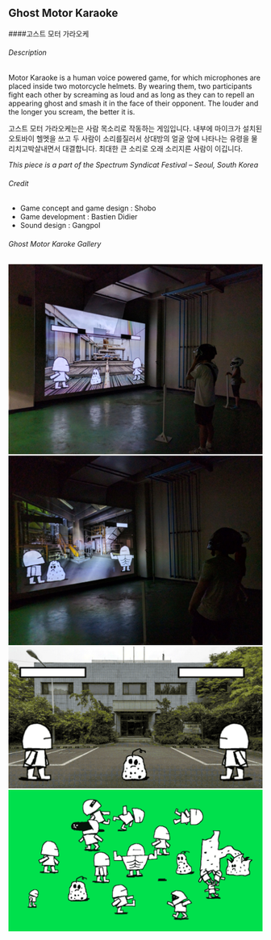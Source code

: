 ## Ghost Motor Karaoke
####고스트 모터 가라오케

###### Description

Motor Karaoke is a human voice powered game, for which microphones are placed inside two motorcycle helmets. By wearing them, two participants fight each other by screaming as loud and as long as they can to repell an appearing ghost and smash it in the face of their opponent.
The louder and the longer you scream, the better it is.

고스트 모터 가라오케는은 사람 목소리로 작동하는 게임입니다.
내부에 마이크가 설치된 오토바이 헬멧을 쓰고 두 사람이 소리를질러서 상대방의 얼굴 앞에 나타나는 유령을 물리치고박살내면서 대결합니다.
최대한 큰 소리로 오래 소리지른 사람이 이깁니다.

*This piece is a part of the Spectrum Syndicat Festival – Seoul, South Korea*

###### Credit

- Game concept and game design : Shobo
- Game development : Bastien Didier
- Sound design : Gangpol

###### Ghost Motor Karoke Gallery

![GMK Installation Bucheon](ReadMe_assets/gmk_bucheon2.jpg)
![GMK Installation Bucheon](ReadMe_assets/gmk_bucheon1.jpg)
![GMK Anim](ReadMe_assets/gmk.gif)
![GMK Anim](ReadMe_assets/gmk_anim.gif)